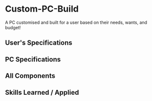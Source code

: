 # Custom-PC-Build
A PC customised and built for a user based on their needs, wants, and budget!

## User's Specifications

## PC Specifications

## All Components

## Skills Learned / Applied

